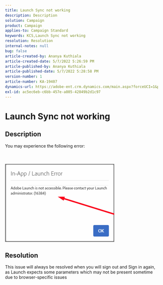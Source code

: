 ```yaml
---
title: Launch Sync not working
description: Description
solution: Campaign
product: Campaign
applies-to: Campaign Standard
keywords: KCS,Launch Sync not working
resolution: Resolution
internal-notes: null
bug: false
article-created-by: Ananya Kuthiala
article-created-date: 5/7/2022 5:26:59 PM
article-published-by: Ananya Kuthiala
article-published-date: 5/7/2022 5:28:58 PM
version-number: 1
article-number: KA-19407
dynamics-url: https://adobe-ent.crm.dynamics.com/main.aspx?forceUCI=1&pagetype=entityrecord&etn=knowledgearticle&id=9d4b1ce5-2ace-ec11-a7b5-0022480a8e40
exl-id: ac5ec6eb-c6bb-457e-a805-42849b2d1c97
---
```

# Launch Sync not working

## Description

You may experience the following error:<br><br> <br><br>![](assets/___92bfb324-2bce-ec11-a7b5-0022480a8e40___.png)

## Resolution


This issue will always be resolved when you will sign out and Sign in again, as Launch expects some parameters which may not be present sometime due to browser-specific issues
